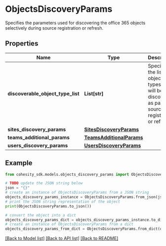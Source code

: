 # ObjectsDiscoveryParams

Specifies the parameters used for discovering the office 365 objects selectively during source registration or refresh.

## Properties

Name | Type | Description | Notes
------------ | ------------- | ------------- | -------------
**discoverable_object_type_list** | **List[str]** | Specifies the list of object types that will be discovered as part of source registration or refresh. | [optional] 
**sites_discovery_params** | [**SitesDiscoveryParams**](SitesDiscoveryParams.md) |  | [optional] 
**teams_additional_params** | [**TeamsAdditionalParams**](TeamsAdditionalParams.md) |  | [optional] 
**users_discovery_params** | [**UsersDiscoveryParams**](UsersDiscoveryParams.md) |  | [optional] 

## Example

```python
from cohesity_sdk.models.objects_discovery_params import ObjectsDiscoveryParams

# TODO update the JSON string below
json = "{}"
# create an instance of ObjectsDiscoveryParams from a JSON string
objects_discovery_params_instance = ObjectsDiscoveryParams.from_json(json)
# print the JSON string representation of the object
print(ObjectsDiscoveryParams.to_json())

# convert the object into a dict
objects_discovery_params_dict = objects_discovery_params_instance.to_dict()
# create an instance of ObjectsDiscoveryParams from a dict
objects_discovery_params_from_dict = ObjectsDiscoveryParams.from_dict(objects_discovery_params_dict)
```
[[Back to Model list]](../README.md#documentation-for-models) [[Back to API list]](../README.md#documentation-for-api-endpoints) [[Back to README]](../README.md)


